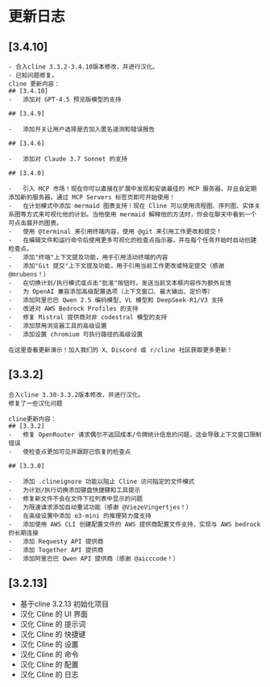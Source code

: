 # 更新日志

## [3.4.10]
    - 合入cline 3.3.2-3.4.10版本修改，并进行汉化。
    - 已知问题修复。
    cline 更新内容：
    ## [3.4.10]
    -   添加对 GPT-4.5 预览版模型的支持

    ## [3.4.9]

    -   添加开关让用户选择是否加入匿名遥测和错误报告

    ## [3.4.6]

    -   添加对 Claude 3.7 Sonnet 的支持

    ## [3.4.0]

    -   引入 MCP 市场！现在你可以直接在扩展中发现和安装最佳的 MCP 服务器，并且会定期添加新的服务器。通过 MCP Servers 标签页即可开始使用！
    -   在计划模式中添加 mermaid 图表支持！现在 Cline 可以使用流程图、序列图、实体关系图等方式来可视化他的计划。当他使用 mermaid 解释他的方法时，你会在聊天中看到一个可点击展开的图表。
    -   使用 @terminal 来引用终端内容，使用 @git 来引用工作更改和提交！
    -   在编辑文件和运行命令后使用更多可视化的检查点指示器，并在每个任务开始时自动创建检查点。
    -   添加"终端"上下文提及功能，用于引用活动终端的内容
    -   添加"Git 提交"上下文提及功能，用于引用当前工作更改或特定提交（感谢 @mrubens！）
    -   在切换计划/执行模式或点击"批准"按钮时，发送当前文本框内容作为额外反馈
    -   为 OpenAI 兼容添加高级配置选项（上下文窗口、最大输出、定价等）
    -   添加阿里巴巴 Qwen 2.5 编码模型、VL 模型和 DeepSeek-R1/V3 支持
    -   改进对 AWS Bedrock Profiles 的支持
    -   修复 Mistral 提供商对非 codestral 模型的支持
    -   添加禁用浏览器工具的高级设置
    -   添加设置 chromium 可执行路径的高级设置

    在这里查看更新演示！加入我们的 X、Discord 或 r/cline 社区获取更多更新！

## [3.3.2]
    合入cline 3.30-3.3.2版本修改，并进行汉化。
    修复了一些汉化问题
    
    cline更新内容：
    ## [3.3.2]
    -   修复 OpenRouter 请求偶尔不返回成本/令牌统计信息的问题，这会导致上下文窗口限制错误
    -   使检查点更加可见并跟踪已恢复的检查点

    ## [3.3.0]

    -   添加 .clineignore 功能以阻止 Cline 访问指定的文件模式
    -   为计划/执行切换添加键盘快捷键和工具提示
    -   修复新文件不会在文件下拉列表中显示的问题
    -   为限速请求添加自动重试功能（感谢 @ViezeVingertjes！）
    -   在高级设置中添加 o3-mini 的推理努力度支持
    -   添加使用 AWS CLI 创建配置文件的 AWS 提供商配置文件支持，实现与 AWS bedrock 的长期连接
    -   添加 Requesty API 提供商
    -   添加 Together API 提供商
    -   添加阿里巴巴 Qwen API 提供商（感谢 @aicccode！）

## [3.2.13]

- 基于cline 3.2.13 初始化项目
- 汉化 Cline 的 UI 界面
- 汉化 Cline 的 提示词
- 汉化 Cline 的 快捷键
- 汉化 Cline 的 设置
- 汉化 Cline 的 命令
- 汉化 Cline 的 配置
- 汉化 Cline 的 日志

